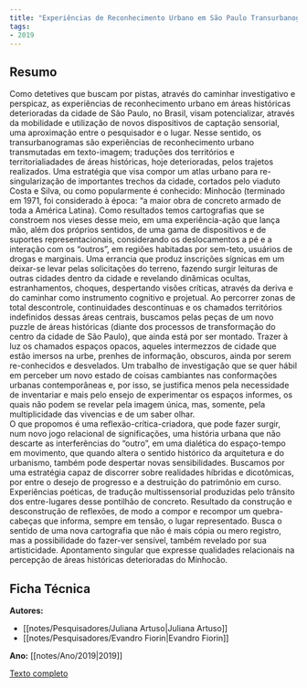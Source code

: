 ```yaml
---
title: "Experiências de Reconhecimento Urbano em São Paulo Transurbanogramas do Minhocão"
tags:
- 2019
---
```


## Resumo

Como detetives que buscam por pistas, através do caminhar investigativo e perspicaz, as experiências de reconhecimento urbano em áreas históricas deterioradas da cidade de São Paulo, no Brasil, visam potencializar, através da mobilidade e utilização de novos dispositivos de captação sensorial, uma aproximação entre o pesquisador e o lugar. Nesse sentido, os transurbanogramas são experiências de reconhecimento urbano transmutadas em texto-imagem; traduções dos territórios e territorialiadades de áreas históricas, hoje deterioradas, pelos trajetos realizados. Uma estratégia que visa compor um atlas urbano para re-singularização de importantes trechos da cidade, cortados pelo viaduto Costa e Silva, ou como popularmente é conhecido: Minhocão (terminado em 1971, foi considerado à época: “a maior obra de concreto armado de toda a América Latina). Como resultados temos cartografias que se constroem nos vieses desse meio, em uma experiência-ação que lança mão, além dos próprios sentidos, de uma gama de dispositivos e de suportes representacionais, considerando os deslocamentos a pé e a interação com os “outros”, em regiões habitadas por sem-teto, usuários de drogas e marginais. Uma errancia que produz inscrições sígnicas em um deixar-se levar pelas solicitações do terreno, fazendo surgir leituras de outras cidades dentro da cidade e revelando dinâmicas ocultas, estranhamentos, choques, despertando visões críticas, através da deriva e do caminhar como instrumento cognitivo e projetual. Ao percorrer zonas de total descontrole, continuidades descontínuas e os chamados territórios indefinidos dessas áreas centrais, buscamos pelas peças de um novo puzzle de áreas históricas (diante dos processos de transformação do centro da cidade de São Paulo), que ainda está por ser montado. 
Trazer à luz os chamados espaços opacos, aqueles intermezzos de cidade que estão imersos na urbe, prenhes de informação, obscuros, ainda por serem re-conhecidos e desvelados. Um trabalho de investigação que se quer hábil em perceber um novo estado de coisas cambiantes nas conformações urbanas contemporâneas e, por isso, se justifica menos pela necessidade de inventariar e mais pelo ensejo de experimentar os espaços informes, os quais não podem se revelar pela imagem única, mas, somente, pela multiplicidade das vivencias e de um saber olhar.  
O que propomos é uma reflexão-crítica-criadora, que pode fazer surgir, num novo jogo relacional de significações, uma história urbana que não descarte as interferências do “outro”, em uma dialética do espaço-tempo em movimento, que quando altera o sentido histórico da arquitetura e do urbanismo, também pode despertar novas sensibilidades. Buscamos por uma estratégia capaz de discorrer sobre realidades híbridas e dicotômicas, por entre o desejo de progresso e a destruição do patrimônio em curso. Experiências poéticas, de tradução multissensorial produzidas pelo trânsito dos entre-lugares desse pontilhão de concreto. Resultado da construção e desconstrução de reflexões, de modo a compor e recompor um quebra-cabeças que informa, sempre em tensão, o lugar representado. Busca o sentido 
de uma nova cartografia que não é mais cópia ou mero registro, mas a possibilidade do fazer-ver sensível, também revelado por sua artisticidade. Apontamento singular que expresse qualidades relacionais na percepção de áreas históricas deterioradas do Minhocão. 

## Ficha Técnica

**Autores:**
- [[notes/Pesquisadores/Juliana Artuso|Juliana Artuso]]
- [[notes/Pesquisadores/Evandro Fiorin|Evandro Fiorin]]

**Ano:** [[notes/Ano/2019|2019]]

[Texto completo](https://www.estantedaanap.org/product-page/cartografias-da-cidade)